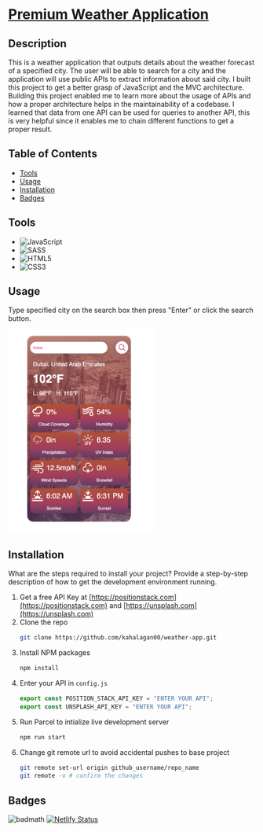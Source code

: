<a href="https://joshmar-weather-app.netlify.app/">

# Premium Weather Application

</a>

## Description

This is a weather application that outputs details about the weather forecast of a specified city. The user will be able to search for a city and the application will use public APIs to extract information about said city. I built this project to get a better grasp of JavaScript and the MVC architecture. Building this project enabled me to learn more about the usage of APIs and how a proper architecture helps in the maintainability of a codebase. I learned that data from one API can be used for queries to another API, this is very helpful since it enables me to chain different functions to get a proper result.

## Table of Contents

- [Tools](#tools)
- [Usage](#usage)
- [Installation](#installation)
- [Badges](#badges)

## Tools

- <img alt="JavaScript" src="https://img.shields.io/badge/JavaScript-%232B2728?style=for-the-badge&logo=javascript&logoColor=%23FFFF00">
- <img alt="SASS" src="https://img.shields.io/badge/sass-%23eee?style=for-the-badge&logo=sass">
- <img alt="HTML5" src="https://img.shields.io/badge/HTML5-%23fce5cd?style=for-the-badge&logo=html5&logoColor=%23E34F26">
- <img alt="CSS3" src="https://img.shields.io/badge/CSS3-%23e7f7fa?style=for-the-badge&logo=css3&logoColor=%231572B6">

## Usage

Type specified city on the search box then press "Enter" or click the search button.

<a href="https://joshmar-weather-app.netlify.app/">
    <img src="./public/assets/images/screenshot.png" alt="Project Image" title="Project Image" width="300">
</a>

## Installation

What are the steps required to install your project? Provide a step-by-step description of how to get the development environment running.

1. Get a free API Key at [https://positionstack.com](https://positionstack.com) and [https://unsplash.com](https://unsplash.com)
2. Clone the repo
   ```sh
   git clone https://github.com/kahalagan00/weather-app.git
   ```
3. Install NPM packages
   ```sh
   npm install
   ```
4. Enter your API in `config.js`
   ```js
   export const POSITION_STACK_API_KEY = "ENTER YOUR API";
   export const UNSPLASH_API_KEY = "ENTER YOUR API";
   ```
5. Run Parcel to intialize live development server
   ```sh
   npm run start
   ```
6. Change git remote url to avoid accidental pushes to base project
   ```sh
   git remote set-url origin github_username/repo_name
   git remote -v # confirm the changes
   ```

## Badges

![badmath](https://img.shields.io/github/languages/top/lernantino/badmath)
[![Netlify Status](https://api.netlify.com/api/v1/badges/32761c7e-110e-4279-8988-6fa7c74935c7/deploy-status)](https://app.netlify.com/sites/joshmar-weather-app/deploys)
